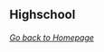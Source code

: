 ## Highschool
###### [Go back to Homepage](README.md)

<!DOCTYPE html>
<html>
<head>
<meta charset="UTF-8">
<title>Fizz Buzz</title>
<script>

function fizzbuzz() {
	var display = document.getElementById('display');
	var displayHTML = "";
	for (i = 0; i < 100; i++) {
		displayHTML += "<p>" + i + "</p>";
	}
	display.innerHTML = displayHTML;
}

</script>

</head>

<body onload="fizzbuzz()">
<div id="display">

</div>
</body>

</html>
